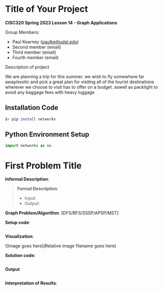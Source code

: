 # Title of Your Project

**CISC320 Spring 2023 Lesson 14 - Graph Applications**

Group Members:
* Paul Kearney (paulke@udel.edu)
* Second member (email)
* Third member (email)
* Fourth member (email)

Description of project

We are planning a trip for this summer. we wish to fly somewhere far away/exotic and pick a great plan for visiting
all of the tourist destinations wherever we choose to visit has to offer on a budget. aswell as packlight to avoid
any baggage fees with heavy luggage 

## Installation Code

```sh
$> pip install networkx
```

## Python Environment Setup

```python
import networkx as nx
```

# First Problem Title

**Informal Description**: 

> **Formal Description**:
>  * Input:
>  * Output:

**Graph Problem/Algorithm**: [DFS/BFS/SSSP/APSP/MST]


**Setup code**:

```python
```

**Visualization**:

![Image goes here](Relative image filename goes here)

**Solution code:**

```python
```

**Output**

```
```

**Interpretation of Results**:

